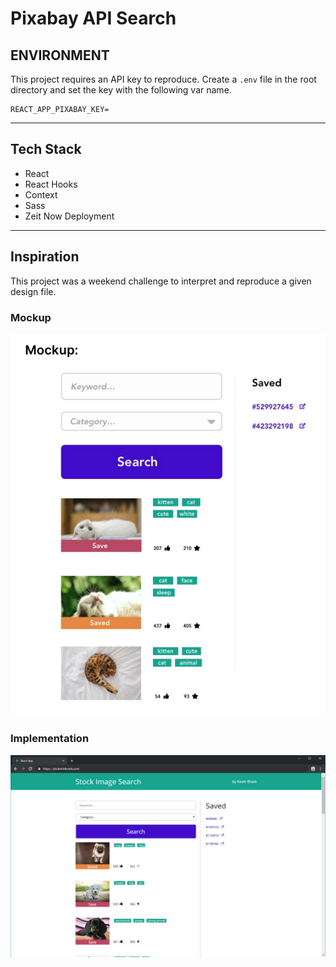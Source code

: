 # Pixabay API Search

## ENVIRONMENT
This project requires an API key to reproduce. Create a `.env` file in the root directory and set the key with the following var name.

```
REACT_APP_PIXABAY_KEY=
```

---

## Tech Stack

 - React
 - React Hooks
 - Context
 - Sass
 - Zeit Now Deployment

---

## Inspiration
This project was a weekend challenge to interpret and reproduce a given design file.

### Mockup

![mockup](https://raw.githubusercontent.com/KevinBrack/full-beaker-cc/master/src/static/images/screenshots/mockup.jpg)

### Implementation

![implementation](https://raw.githubusercontent.com/KevinBrack/full-beaker-cc/master/src/static/images/screenshots/mine.jpg)
